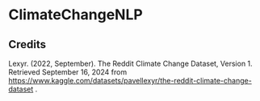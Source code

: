 # ClimateChangeNLP

## Credits

Lexyr. (2022, September). The Reddit Climate Change Dataset, Version 1. Retrieved September 16, 2024 from https://www.kaggle.com/datasets/pavellexyr/the-reddit-climate-change-dataset .